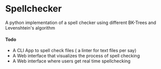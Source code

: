# Spellchecker

A python implementation of a spell checker using different BK-Trees and Levenshtein's algorithm 


#### Todo
- A CLI App to spell check files ( a linter for text files per say)
- A Web interface that visualizes the process of spell checking
- A Web interface where users get real time spellchecking
